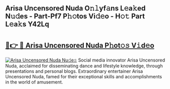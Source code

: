 ## Arisa Uncensored Nuda O𝚗𝚕yf𝚊ns L𝚎a𝚔ed N𝚞𝚍es - Part-Pf7 P𝚑𝚘tos Vi𝚍𝚎o - H𝚘𝚝 Part L𝚎a𝚔s Y42Lq

# <h2><a href="http://kf407zb.oniu.top/?m=Arisa+Uncensored+Nuda">🔗👉 🔴 Arisa Uncensored Nuda P𝚑ot𝚘𝚜 V𝚒d𝚎o</a></h2>

[![Arisa Uncensored Nuda Nu𝚍e𝚜](https://i.imgur.com/0qMVB7G.gif)](http://kf407zb.oniu.top/?m=Arisa+Uncensored+Nuda)
Social media innovator Arisa Uncensored Nuda, acclaimed for disseminating dance and lifestyle knowledge, through presentations and personal blogs. Extraordinary entertainer Arisa Uncensored Nuda, famed for their exceptional skills and accomplishments in the world of amusement.  
